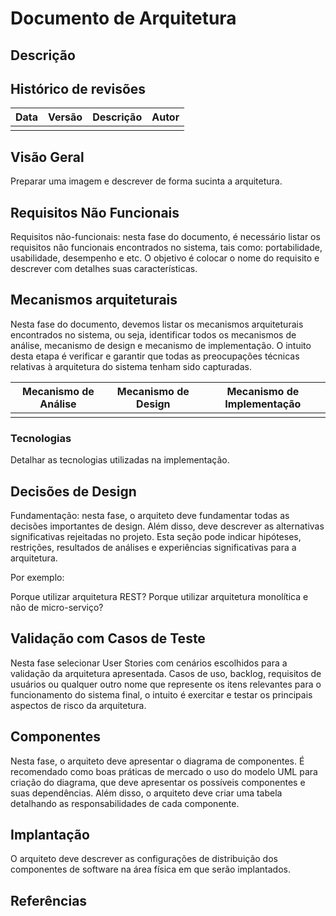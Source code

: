 # Documento de Arquitetura

## Descrição 

## Histórico de revisões


| Data      | Versão    | Descrição | Autor     |
| --------- |:---------:|:---------:|:---------:|
|           |           |           |           |

## Visão Geral

Preparar uma imagem e descrever de forma sucinta a arquitetura.

## Requisitos Não Funcionais

Requisitos não-funcionais: nesta fase do documento, é necessário listar os requisitos não funcionais encontrados no sistema, tais como: portabilidade, usabilidade, desempenho e etc. O objetivo é colocar o nome do requisito e descrever com detalhes suas características.


## Mecanismos arquiteturais

Nesta fase do documento, devemos listar os mecanismos arquiteturais encontrados no sistema, ou seja, identificar todos os mecanismos de análise, mecanismo de design e mecanismo de implementação. O intuito desta etapa é verificar e garantir que todas as preocupações técnicas relativas à arquitetura do sistema tenham sido capturadas.

| Mecanismo de Análise    | Mecanismo de Design   | Mecanismo de Implementação    |
| ----------------------- |:---------------------:|:-----------------------------:|
|                         |                       |                               |


### Tecnologias 

Detalhar as tecnologias utilizadas na implementação.

## Decisões de Design 


Fundamentação: nesta fase, o arquiteto deve fundamentar todas as decisões importantes de design. Além disso, deve descrever as alternativas significativas rejeitadas no projeto. Esta seção pode indicar hipóteses, restrições, resultados de análises e experiências significativas para a arquitetura.

Por exemplo:

Porque utilizar arquitetura REST?
Porque utilizar arquitetura monolítica e não de micro-serviço?


## Validação com Casos de Teste

Nesta fase selecionar User Stories com cenários escolhidos para a validação da arquitetura apresentada. Casos de uso, backlog, requisitos de usuários ou qualquer outro nome que represente os itens relevantes para o funcionamento do sistema final, o intuito é exercitar e testar os principais aspectos de risco da arquitetura.

## Componentes

Nesta fase, o arquiteto deve apresentar o diagrama de componentes. É recomendado como boas práticas de mercado o uso do modelo UML para criação do diagrama, que deve apresentar os possíveis componentes e suas dependências. Além disso, o arquiteto deve criar uma tabela detalhando as responsabilidades de cada componente.


## Implantação


O arquiteto deve descrever as configurações de distribuição dos componentes de software na área física em que serão implantados.

## Referências




